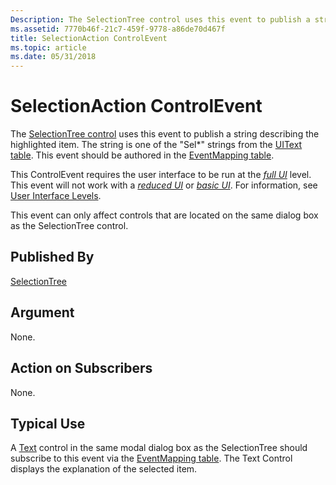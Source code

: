 ```yaml
---
Description: The SelectionTree control uses this event to publish a string describing the highlighted item. The string is one of the &\#0034;Sel\*&\#0034; strings from the UIText table. This event should be authored in the EventMapping table.
ms.assetid: 7770b46f-21c7-459f-9778-a86de70d467f
title: SelectionAction ControlEvent
ms.topic: article
ms.date: 05/31/2018
---
```


# SelectionAction ControlEvent

The [SelectionTree control](selectiontree-control.md) uses this event to publish a string describing the highlighted item. The string is one of the "Sel\*" strings from the [UIText table](uitext-table.md). This event should be authored in the [EventMapping table](eventmapping-table.md).

This ControlEvent requires the user interface to be run at the [*full UI*](f-gly.md) level. This event will not work with a [*reduced UI*](r-gly.md) or [*basic UI*](b-gly.md). For information, see [User Interface Levels](user-interface-levels.md).

This event can only affect controls that are located on the same dialog box as the SelectionTree control.

## Published By

[SelectionTree](selectiontree-control.md)

## Argument

None.

## Action on Subscribers

None.

## Typical Use

A [Text](text-control.md) control in the same modal dialog box as the SelectionTree should subscribe to this event via the [EventMapping table](eventmapping-table.md). The Text Control displays the explanation of the selected item.

 

 



